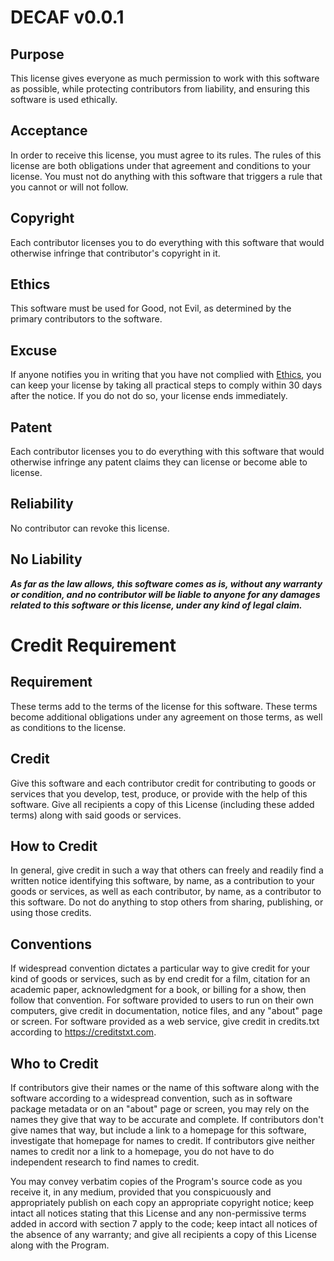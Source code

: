 # DECAF v0.0.1

## Purpose

This license gives everyone as much permission to work with
this software as possible, while protecting contributors
from liability, and ensuring this software is used
ethically.

## Acceptance

In order to receive this license, you must agree to its
rules.  The rules of this license are both obligations
under that agreement and conditions to your license.
You must not do anything with this software that triggers
a rule that you cannot or will not follow.

## Copyright

Each contributor licenses you to do everything with this
software that would otherwise infringe that contributor's
copyright in it.

## Ethics

This software must be used for Good, not Evil, as
determined by the primary contributors to the software.

## Excuse

If anyone notifies you in writing that you have not
complied with [Ethics](#ethics), you can keep your
license by taking all practical steps to comply within 30
days after the notice.  If you do not do so, your license
ends immediately.

## Patent

Each contributor licenses you to do everything with this
software that would otherwise infringe any patent claims
they can license or become able to license.

## Reliability

No contributor can revoke this license.

## No Liability

***As far as the law allows, this software comes as is,
without any warranty or condition, and no contributor
will be liable to anyone for any damages related to this
software or this license, under any kind of legal claim.***

# Credit Requirement

## Requirement

These terms add to the terms of the license for this software.  These terms become additional obligations under any agreement on those terms, as well as conditions to the license.

## Credit

Give this software and each contributor credit for contributing to goods or services that you develop, test, produce, or provide with the help of this software. Give all recipients a copy of this License (including these added terms) along with said goods or services.

## How to Credit

In general, give credit in such a way that others can freely and readily find a written notice identifying this software, by name, as a contribution to your goods or services, as well as each contributor, by name, as a contributor to this software. Do not do anything to stop others from sharing, publishing, or using those credits.

## Conventions

If widespread convention dictates a particular way to give credit for your kind of goods or services, such as by end credit for a film, citation for an academic paper, acknowledgment for a book, or billing for a show, then follow that convention. For software provided to users to run on their own computers, give credit in documentation, notice files, and any "about" page or screen. For software provided as a web service, give credit in credits.txt according to https://creditstxt.com.

## Who to Credit

If contributors give their names or the name of this software along with the software according to a widespread convention, such as in software package metadata or on an "about" page or screen, you may rely on the names they give that way to be accurate and complete. If contributors don't give names that way, but include a link to a homepage for this software, investigate that homepage for names to credit. If contributors give neither names to credit nor a link to a homepage, you do not have to do independent research to find names to credit.




You may convey verbatim copies of the Program's source code as you receive it, in any medium, provided that you conspicuously and appropriately publish on each copy an appropriate copyright notice; keep intact all notices stating that this License and any non-permissive terms added in accord with section 7 apply to the code; keep intact all notices of the absence of any warranty; and give all recipients a copy of this License along with the Program.

